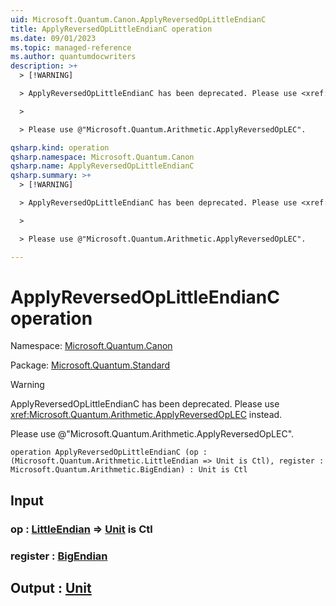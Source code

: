 ```yaml
---
uid: Microsoft.Quantum.Canon.ApplyReversedOpLittleEndianC
title: ApplyReversedOpLittleEndianC operation
ms.date: 09/01/2023
ms.topic: managed-reference
ms.author: quantumdocwriters
description: >+
  > [!WARNING]

  > ApplyReversedOpLittleEndianC has been deprecated. Please use <xref:Microsoft.Quantum.Arithmetic.ApplyReversedOpLEC> instead.

  >

  > Please use @"Microsoft.Quantum.Arithmetic.ApplyReversedOpLEC".

qsharp.kind: operation
qsharp.namespace: Microsoft.Quantum.Canon
qsharp.name: ApplyReversedOpLittleEndianC
qsharp.summary: >+
  > [!WARNING]

  > ApplyReversedOpLittleEndianC has been deprecated. Please use <xref:Microsoft.Quantum.Arithmetic.ApplyReversedOpLEC> instead.

  >

  > Please use @"Microsoft.Quantum.Arithmetic.ApplyReversedOpLEC".

---
```


# ApplyReversedOpLittleEndianC operation

Namespace: [Microsoft.Quantum.Canon](xref:Microsoft.Quantum.Canon)

Package: [Microsoft.Quantum.Standard](https://nuget.org/packages/Microsoft.Quantum.Standard)


> [!WARNING]
> ApplyReversedOpLittleEndianC has been deprecated. Please use <xref:Microsoft.Quantum.Arithmetic.ApplyReversedOpLEC> instead.
>
> Please use @"Microsoft.Quantum.Arithmetic.ApplyReversedOpLEC".



```qsharp
operation ApplyReversedOpLittleEndianC (op : (Microsoft.Quantum.Arithmetic.LittleEndian => Unit is Ctl), register : Microsoft.Quantum.Arithmetic.BigEndian) : Unit is Ctl
```


## Input

### op : [LittleEndian](xref:Microsoft.Quantum.Arithmetic.LittleEndian) => [Unit](xref:microsoft.quantum.qsharp.valueliterals#unit-literal)  is Ctl




### register : [BigEndian](xref:Microsoft.Quantum.Arithmetic.BigEndian)





## Output : [Unit](xref:microsoft.quantum.qsharp.valueliterals#unit-literal)

